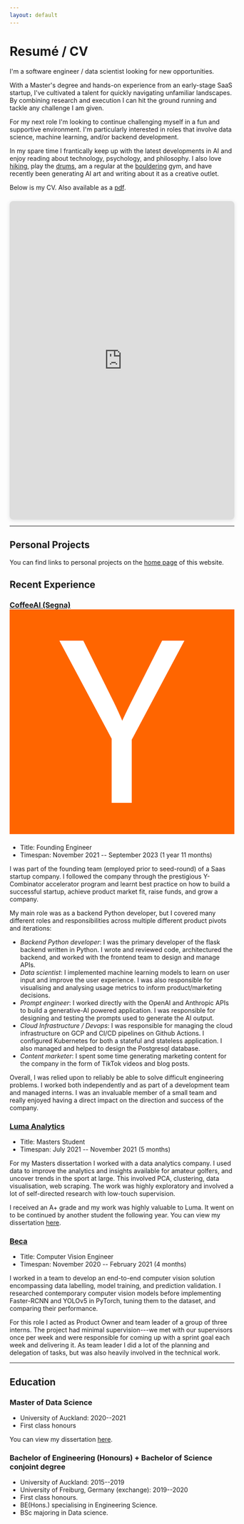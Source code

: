 ```yaml
---
layout: default
---
```


# Resumé / CV

I'm a software engineer / data scientist looking for new opportunities.

With a Master's degree and hands-on experience from an early-stage SaaS startup, I've cultivated a talent for quickly navigating unfamiliar landscapes. By combining research and execution I can hit the ground running and tackle any challenge I am given.

For my next role I'm looking to continue challenging myself in a fun and supportive environment. I'm particularly interested in roles that involve data science, machine learning, and/or backend development.

In my spare time I frantically keep up with the latest developments in AI and enjoy reading about technology, psychology, and philosophy. I also love <a href="/assets/img/hobbies/IMG_8165.jpeg" target="_blank">hiking</a>, play the <a href="/assets/img/hobbies/IMG_9814.jpeg" target="_blank">drums</a>, am a regular at the <a href="/assets/img/hobbies/IMG_5928.jpeg" target="_blank">bouldering</a> gym, and have recently been generating AI art and writing about it as a creative outlet.

Below is my CV. Also available as a [pdf](https://josh-atwal.com/assets/pdf/Josh_Atwal_CV_2023.pdf).

<div style="position: relative; width: 100%; height: 0; padding-top: 141.4286%;
 padding-bottom: 0; box-shadow: 0 2px 8px 0 rgba(63,69,81,0.16); margin-top: 1.6em; margin-bottom: 0.9em; overflow: hidden;
 border-radius: 8px; will-change: transform;">
  <iframe loading="lazy" style="position: absolute; width: 100%; height: 100%; top: 0; left: 0; border: none; padding: 0;margin: 0;"
    src="https:&#x2F;&#x2F;www.canva.com&#x2F;design&#x2F;DAEsfb7Wpf8&#x2F;view?embed" allowfullscreen="allowfullscreen" allow="fullscreen">
  </iframe>
</div>

---

## Personal Projects

You can find links to personal projects on the [home page](/) of this website.

## Recent Experience

<h3>
    <a class="vertically-aligned" href="https://get-coffee.ai">
        CoffeeAI (Segna)
    </a>
    <a href="https://www.ycombinator.com/companies/coffeeai">
        <img src="/assets/img/social/1511011705925-y-combinator-logo.png" class="yc-logo" alt="Backed by Y-Combinator" title="YC Company page">
    </a>
</h3>

- Title: Founding Engineer
- Timespan: November 2021 -- September 2023 (1 year 11 months)


I was part of the founding team (employed prior to seed-round) of a Saas startup company. 
I followed the company through the prestigious Y-Combinator accelerator program and learnt best practice on how to build a successful startup, achieve product market fit, raise funds, and grow a company.

My main role was as a backend Python developer, but I covered many different roles and responsibilities across multiple different product pivots and iterations:
- _Backend Python developer_: I was the primary developer of the flask backend written in Python. I wrote and reviewed code, architectured the backend, and worked with the frontend team to design and manage APIs. 
- _Data scientist_: I implemented machine learning models to learn on user input and improve the user experience. I was also responsible for visualising and analysing usage metrics to inform product/marketing decisions.
- _Prompt engineer_: I worked directly with the OpenAI and Anthropic APIs to build a generative-AI powered application. I was responsible for designing and testing the prompts used to generate the AI output.
- _Cloud Infrastructure / Devops_: I was responsible for managing the cloud infrastructure on GCP and CI/CD pipelines on Github Actions. I configured Kubernetes for both a stateful and stateless application. I also managed and helped to design the Postgresql database. 
- _Content marketer_: I spent some time generating marketing content for the company in the form of TikTok videos and blog posts. 


Overall, I was relied upon to reliably be able to solve difficult engineering problems. I worked both independently and as part of a development team and managed interns. I was an invaluable member of a small team and really enjoyed having a direct impact on the direction and success of the company.


### [Luma Analytics]()

- Title: Masters Student
- Timespan: July 2021 -- November 2021 (5 months)

For my Masters dissertation I worked with a data analytics company. I used data to improve the analytics and insights available for amateur golfers, and uncover trends in the sport at large.
This involved PCA, clustering, data visualisation, web scraping. The work was highly exploratory and involved a lot of self-directed research with low-touch supervision. 

I received an A+ grade and my work was highly valuable to Luma. It went on to be continued by another student the following year. You can view my dissertation [here](/portfolio/golf-analytics.html).


### [Beca](https://www.beca.com/)

- Title: Computer Vision Engineer
- Timespan: November 2020 -- February 2021 (4 months)


I worked in a team to develop an end-to-end computer vision solution encompassing data labelling, model training, and prediction validation.
I researched contemporary computer vision models before implementing Faster-RCNN and YOLOv5 in PyTorch, tuning them to the dataset, and comparing their performance.

For this role I acted as Product Owner and team leader of a group of three interns. The project had minimal supervision---we met with our supervisors once per week and were responsible for coming up with a sprint goal each week and delivering it. As team leader I did a lot of the planning and delegation of tasks, but was also heavily involved in the technical work.

---


## Education

### Master of Data Science
- University of Auckland: 2020--2021
- First class honours

You can view my dissertation [here](/portfolio/golf-analytics.html).

### Bachelor of Engineering (Honours) + Bachelor of Science conjoint degree
- University of Auckland: 2015--2019
- University of Freiburg, Germany (exchange): 2019--2020
- First class honours.
- BE(Hons.) specialising in Engineering Science.
- BSc majoring in Data science.